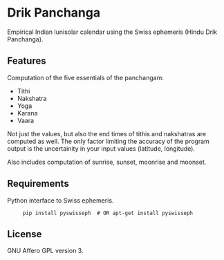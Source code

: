 Drik Panchanga
==============

Empirical Indian lunisolar calendar using the Swiss ephemeris (Hindu Drik Panchanga).

Features
--------

Computation of the five essentials of the panchangam:
* Tithi
* Nakshatra
* Yoga
* Karana
* Vaara

Not just the values, but also the end times of tithis and nakshatras
are computed as well. The only factor limiting the accuracy of the program
output is the uncertainity in your input values (latitude, longitude). 

Also includes computation of sunrise, sunset, moonrise and moonset.


Requirements
------------

Python interface to Swiss ephemeris.
```
     pip install pyswisseph  # OR apt-get install pyswisseph
```

License
-------

GNU Affero GPL version 3.


